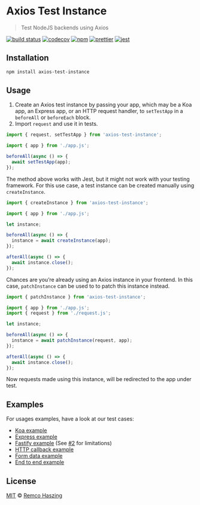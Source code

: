# Axios Test Instance

> Test NodeJS backends using Axios

[![build status](https://github.com/remcohaszing/axios-test-instance/workflows/ci/badge.svg)](https://github.com/remcohaszing/axios-test-instance/actions/workflows/ci.yaml)
[![codecov](https://codecov.io/gh/remcohaszing/axios-test-instance/branch/main/graph/badge.svg)](https://codecov.io/gh/remcohaszing/axios-test-instance)
[![npm](https://img.shields.io/npm/v/axios-test-instance)](https://www.npmjs.com/package/axios-test-instance)
[![prettier](https://img.shields.io/badge/code_style-prettier-ff69b4.svg)](https://prettier.io)
[![jest](https://jestjs.io/img/jest-badge.svg)](https://jestjs.io)

## Installation

```sh
npm install axios-test-instance
```

## Usage

1. Create an Axios test instance by passing your app, which may be a Koa app, an Express app, or an
   HTTP request handler, to `setTestApp` in a `beforeAll` or `beforeEach` block.
2. Import `request` and use it in tests.

```js
import { request, setTestApp } from 'axios-test-instance';

import { app } from './app.js';

beforeAll(async () => {
  await setTestApp(app);
});
```

The method above works with Jest, but it might not work with your testing framework. For this use
case, a test instance can be created manually using `createInstance`.

```js
import { createInstance } from 'axios-test-instance';

import { app } from './app.js';

let instance;

beforeAll(async () => {
  instance = await createInstance(app);
});

afterAll(async () => {
  await instance.close();
});
```

Chances are you’re already using an Axios instance in your frontend. In this case, `patchInstance`
can be used to to patch this instance instead.

```js
import { patchInstance } from 'axios-test-instance';

import { app } from './app.js';
import { request } from './request.js';

let instance;

beforeAll(async () => {
  instance = await patchInstance(request, app);
});

afterAll(async () => {
  await instance.close();
});
```

Now requests made using this instance, will be redirected to the app under test.

## Examples

For usages examples, have a look at our test cases:

- [Koa example](__tests__/koa.ts)
- [Express example](__tests__/express.ts)
- [Fastify example](__tests__/fastify.ts) (See
  [#2](https://github.com/remcohaszing/axios-test-instance/issues/2) for limitations)
- [HTTP callback example](__tests__/callback.ts)
- [Form data example](__tests__/form-data.ts)
- [End to end example](__tests__/e2e.ts)

## License

[MIT](LICENSE.md) © [Remco Haszing](https://github.com/remcohaszing)
